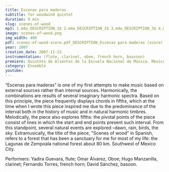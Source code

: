 ```yaml
---
title: Escenas para maderas
subtitle: for woodwind quintet
duration: 9 min
slug: scenes-of-wood
mp3: 1.m4a_DESCRIPTION_1$ 2.m4a_DESCRIPTION_2$ 3.m4a_DESCRIPTION_3$ 4.m4a_DESCRIPTION_4$ 5.m4a_DESCRIPTION_5 (en la brecha)
image: scenes-of-wood.png
img_width: 400
pdf: scenes-of-wood-score.pdf_DESCRIPTION_Escenas para maderas (score)
year: 2007
creation_date: 2007-11-23
instrumentation: (flute, clarinet, oboe, french horn, bassoon)
premiere: Quinteto de Alientos de la Escuela Nacional de Música. Mexico City | Yadira Guevara, flute; Omar Álvarez, Oboe; Hugo Manzanilla, clarinet; Fernando Torres, french horn; David Sánchez, basoon. Mexico City
category: Ensemble
youtube:
---
```


“Escenas para maderas” is one of my first attempts to make music based on external sources rather than internal sources. Harmonically, the combinations are results of several imaginary harmonic spectra. Based on this principle, the piece frequently displays chords in fifths, which at the time when I wrote this piece inspired me due to the predominance of the interval both in the history of music and in natural harmonic timbres. Melodically, the piece also explores fifths: the pivotal points of the piece consist of lines in which the start and end points present such interval. From this standpoint, several natural events are explored –dawn, rain, birds, the sky. Extramusically, the title of the piece, "Scenes of wood" in Spanish, refers to a forest that has been a sanctuary for me for most of my life: the Lagunas de Zempoala national forest about 80 km. Southwest of Mexico City.

Performers: Yadira Guevara, flute; Omar Álvarez, Oboe; Hugo Manzanilla, clarinet; Fernando Torres, french horn; David Sánchez, basoon.